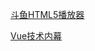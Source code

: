 [斗鱼HTML5播放器](https://greasyfork.org/zh-CN/scripts/26901-%E6%96%97%E9%B1%BChtml5%E6%92%AD%E6%94%BE%E5%99%A8/versions)

[Vue技术内幕](http://hcysun.me/vue-design/)
